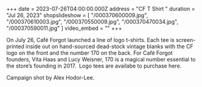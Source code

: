 +++
date = 2023-07-26T04:00:00.000Z
address = "CF T Shirt "
duration = "Jul 26, 2023"
shopslideshow = [
  "/000370600009.jpg",
  "/000370610003.jpg",
  "/000370550009.jpg",
  "/000370470034.jpg",
  "/000370590011.jpg"
]
video_embed = ""
+++

On July 26, Café Forgot launched a line of logo t-shirts. Each tee is screen-printed inside out on hand-sourced dead-stock vintage blanks with the CF logo on the front and the number 170 on the back. For Café Forgot founders, Vita Haas and Lucy Weisner, 170 is a magical number essential to the store’s founding in 2017.  Logo tees are availabe to purchase here.

Campaign shot by Alex Hodor-Lee. 
